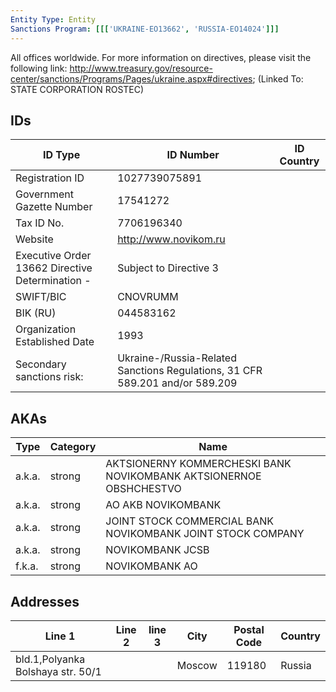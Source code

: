 ```yaml
---
Entity Type: Entity
Sanctions Program: [[['UKRAINE-EO13662', 'RUSSIA-EO14024']]]
---
```

All offices worldwide. For more information on directives, please visit the following link: http://www.treasury.gov/resource-center/sanctions/Programs/Pages/ukraine.aspx#directives; (Linked To: STATE CORPORATION ROSTEC)

## IDs
| ID Type | ID Number | ID Country |
|---------|-----------|------------|
| Registration ID | 1027739075891 |  |
| Government Gazette Number | 17541272 |  |
| Tax ID No. | 7706196340 |  |
| Website | http://www.novikom.ru |  |
| Executive Order 13662 Directive Determination - | Subject to Directive 3 |  |
| SWIFT/BIC | CNOVRUMM |  |
| BIK (RU) | 044583162 |  |
| Organization Established Date | 1993 |  |
| Secondary sanctions risk: | Ukraine-/Russia-Related Sanctions Regulations, 31 CFR 589.201 and/or 589.209 |  |


## AKAs
| Type | Category | Name      | 
|------|----------|-----------|
| a.k.a. | strong | AKTSIONERNY KOMMERCHESKI BANK NOVIKOMBANK AKTSIONERNOE OBSHCHESTVO |
| a.k.a. | strong | AO AKB NOVIKOMBANK |
| a.k.a. | strong | JOINT STOCK COMMERCIAL BANK NOVIKOMBANK JOINT STOCK COMPANY |
| a.k.a. | strong | NOVIKOMBANK JCSB |
| f.k.a. | strong | NOVIKOMBANK AO |


## Addresses
| Line 1 | Line 2 | line 3 | City | Postal Code| Country | 
|--------|--------|--------|------|------------|---------|
| bld.1,Polyanka Bolshaya str. 50/1 |  |  | Moscow | 119180 | Russia |

